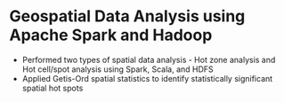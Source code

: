 # Geospatial Data Analysis using Apache Spark and Hadoop

* Performed two types of spatial data analysis - Hot zone analysis and Hot cell/spot analysis using Spark, Scala, and HDFS
* Applied Getis-Ord spatial statistics to identify statistically significant spatial hot spots
